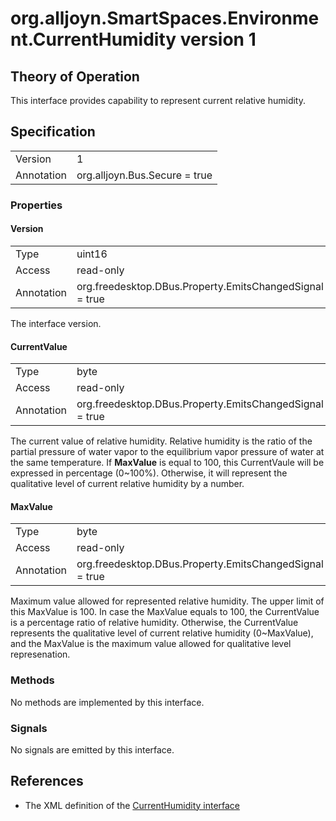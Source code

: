 # org.alljoyn.SmartSpaces.Environment.CurrentHumidity version 1

## Theory of Operation
This interface provides capability to represent current
relative humidity.

## Specification

|            |                                                                |
|------------|----------------------------------------------------------------|
| Version    | 1                                                              |
| Annotation | org.alljoyn.Bus.Secure = true                                  |

### Properties

#### Version

|            |                                                                |
|------------|----------------------------------------------------------------|
| Type       | uint16                                                         |
| Access     | read-only                                                      |
| Annotation | org.freedesktop.DBus.Property.EmitsChangedSignal = true        |

The interface version.

#### CurrentValue

|            |                                                                |
|------------|----------------------------------------------------------------|
| Type       | byte                                                           |
| Access     | read-only                                                      |
| Annotation | org.freedesktop.DBus.Property.EmitsChangedSignal = true        |

The current value of relative humidity. Relative humidity is the ratio of 
the partial pressure of water vapor to the equilibrium vapor pressure of 
water at the same temperature. If **MaxValue** is equal to 100, this
CurrentVaule will be expressed in percentage (0~100%). Otherwise, it will
represent the qualitative level of current relative humidity by a number.


#### MaxValue

|            |                                                                |
|------------|----------------------------------------------------------------|
| Type       | byte                                                           |
| Access     | read-only                                                      |
| Annotation | org.freedesktop.DBus.Property.EmitsChangedSignal = true        |

Maximum value allowed for represented relative humidity. The upper limit of 
this MaxValue is 100. In case the MaxValue equals to 100, the CurrentValue is 
a percentage ratio of relative humidity. Otherwise, the CurrentValue represents
the qualitative level of current relative humidity (0~MaxValue), and the 
MaxValue is the maximum value allowed for qualitative level represenation.

### Methods

No methods are implemented by this interface.

### Signals

No signals are emitted by this interface.

## References

  * The XML definition of the [CurrentHumidity interface](CurrentHumidity-v1.xml)
